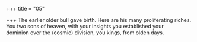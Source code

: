 +++
title = "05"

+++
The earlier older bull gave birth. Here are his many proliferating riches. You two sons of heaven, with your insights you established your  
dominion over the (cosmic) division, you kings, from olden days.  